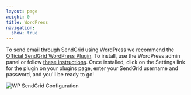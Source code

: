 ```yaml
---
layout: page
weight: 0
title: WordPress
navigation:
  show: true
---
```

To send email through SendGrid using WordPress we recommend the [Official SendGrid WordPress Plugin](http://wordpress.org/plugins/sendgrid-email-delivery-simplified/). To install, use the WordPress admin panel or follow [these instructions](http://wordpress.org/extend/plugins/sendgrid-email-delivery-simplified/installation/). Once installed, click on the Settings link for the plugin on your plugins page, enter your SendGrid username and password, and you'll be ready to go!

![]({{root_url}}/images/wordpress.png "WP SendGrid Configuration")
